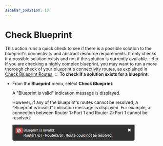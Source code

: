 ```yaml
---
sidebar_position: 10
---
```


# Check Blueprint

This action runs a quick check to see if there is a possible solution to the blueprint's connectivity and abstract resource requirements. It only checks if a possible solution exists and not if the solution is currently available.
:::tip
If you are checking a highly complex blueprint, you may want to run a more thorough check of your blueprint's connectivity routes, as explained in [Check Blueprint Routes](./check-blueprint-routes.md).
:::
**To check if a solution exists for a blueprint:**

- From the **Blueprint** menu, select **Check Blueprint**.
    
    A "Blueprint is valid" indication message is displayed.
    
    However, if any of the blueprint's routes cannot be resolved, a "Blueprint is invalid" indication message is displayed. For example, a connection between Router 1>Port 1 and Router 2>Port 1 cannot be resolved:
    
    ![](/Images/CloudShell-Portal/Lab-Management/Environments/CheckBlueprintInvalid.png)